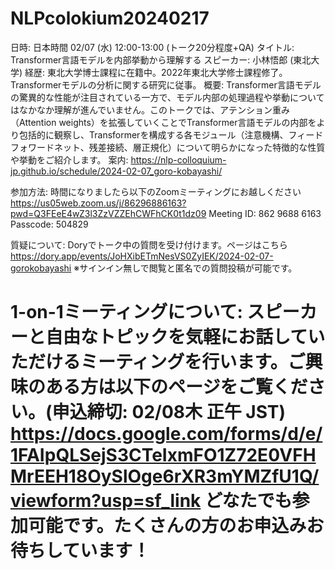 # NLPcolokium20240217
日時: 日本時間 02/07 (水) 12:00-13:00 (トーク20分程度+QA)
タイトル: Transformer言語モデルを内部挙動から理解する
スピーカー: 小林悟郎 (東北大学)
経歴: 東北大学博士課程に在籍中。2022年東北大学修士課程修了。Transformerモデルの分析に関する研究に従事。
概要: Transformer言語モデルの驚異的な性能が注目されている一方で、モデル内部の処理過程や挙動についてはなかなか理解が進んでいません。このトークでは、アテンション重み（Attention weights）を拡張していくことでTransformer言語モデルの内部をより包括的に観察し、Transformerを構成する各モジュール（注意機構、フィードフォワードネット、残差接続、層正規化）について明らかになった特徴的な性質や挙動をご紹介します。
案内: https://nlp-colloquium-jp.github.io/schedule/2024-02-07_goro-kobayashi/

参加方法: 時間になりましたら以下のZoomミーティングにお越しください
https://us05web.zoom.us/j/86296886163?pwd=Q3FEeE4wZ3l3ZzVZZEhCWFhCK0t1dz09
Meeting ID: 862 9688 6163
Passcode: 504829

質疑について: Doryでトーク中の質問を受け付けます。ページはこちら
https://dory.app/events/JoHXibETmNesVS0ZyIEK/2024-02-07-gorokobayashi
※サインイン無しで閲覧と匿名での質問投稿が可能です。

1-on-1ミーティングについて: スピーカーと自由なトピックを気軽にお話していただけるミーティングを行います。ご興味のある方は以下のページをご覧ください。(申込締切: 02/08木 正午 JST)
https://docs.google.com/forms/d/e/1FAIpQLSejS3CTeIxmFO1Z72E0VFHMrEEH18OySlOge6rXR3mYMZfU1Q/viewform?usp=sf_link
どなたでも参加可能です。たくさんの方のお申込みお待ちしています！
====

